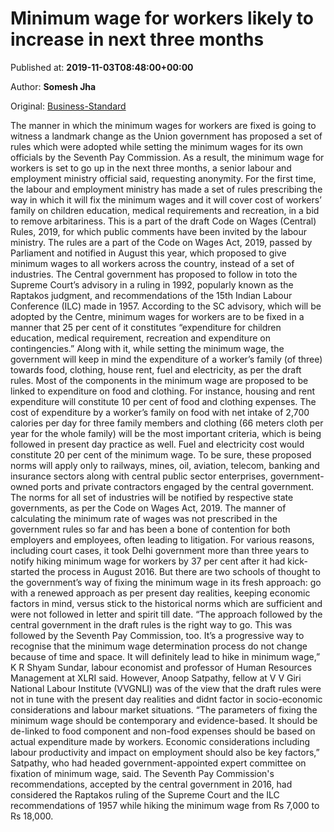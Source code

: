 
# Minimum wage for workers likely to increase in next three months

Published at: **2019-11-03T08:48:00+00:00**

Author: **Somesh Jha**

Original: [Business-Standard](https://www.business-standard.com/article/economy-policy/minimum-wage-for-workers-likely-to-increase-in-next-three-months-119110300309_1.html)

The manner in which the minimum wages for workers are fixed is going to witness a landmark change as the Union government has proposed a set of rules which were adopted while setting the minimum wages for its own officials by the Seventh Pay Commission.
As a result, the minimum wage for workers is set to go up in the next three months, a senior labour and employment ministry official said, requesting anonymity.
For the first time, the labour and employment ministry has made a set of rules prescribing the way in which it will fix the minimum wages and it will cover cost of workers’ family on children education, medical requirements and recreation, in a bid to remove arbitariness. This is a part of the draft Code on Wages (Central) Rules, 2019, for which public comments have been invited by the labour ministry.
The rules are a part of the Code on Wages Act, 2019, passed by Parliament and notified in August this year, which proposed to give minimum wages to all workers across the country, instead of a set of industries.
The Central government has proposed to follow in toto the Supreme Court’s advisory in a ruling in 1992, popularly known as the Raptakos judgment, and recommendations of the 15th Indian Labour Conference (ILC) made in 1957.
According to the SC advisory, which will be adopted by the Centre, minimum wages for workers are to be fixed in a manner that 25 per cent of it constitutes “expenditure for children education, medical requirement, recreation and expenditure on contingencies.”
Along with it, while setting the minimum wage, the government will keep in mind the expenditure of a worker’s family (of three) towards food, clothing, house rent, fuel and electricity, as per the draft rules.
Most of the components in the minimum wage are proposed to be linked to expenditure on food and clothing. For instance, housing and rent expenditure will constitute 10 per cent of food and clothing expenses. The cost of expenditure by a worker’s family on food with net intake of 2,700 calories per day for three family members and clothing (66 meters cloth per year for the whole family) will be the most important criteria, which is being followed in present day practice as well. Fuel and electricity cost would constitute 20 per cent of the minimum wage.
To be sure, these proposed norms will apply only to railways, mines, oil, aviation, telecom, banking and insurance sectors along with central public sector enterprises, government-owned ports and private contractors engaged by the central government. The norms for all set of industries will be notified by respective state governments, as per the Code on Wages Act, 2019.
The manner of calculating the minimum rate of wages was not prescribed in the government rules so far and has been a bone of contention for both employers and employees, often leading to litigation.
For various reasons, including court cases, it took Delhi government more than three years to notify hiking minimum wage for workers by 37 per cent after it had kick-started the process in August 2016.
But there are two schools of thought to the government’s way of fixing the minimum wage in its fresh approach: go with a renewed approach as per present day realities, keeping economic factors in mind, versus stick to the historical norms which are sufficient and were not followed in letter and spirit till date.
“The approach followed by the central government in the draft rules is the right way to go. This was followed by the Seventh Pay Commission, too. It’s a progressive way to recognise that the minimum wage determination process do not change because of time and space. It will definitely lead to hike in minimum wage,” K R Shyam Sundar, labour economist and professor of Human Resources Management at XLRI said.
However, Anoop Satpathy, fellow at V V Giri National Labour Institute (VVGNLI) was of the view that the draft rules were not in tune with the present day realities and didnt factor in socio-economic considerations and labour market situations.
“The parameters of fixing the minimum wage should be contemporary and evidence-based. It should be de-linked to food component and non-food expenses should be based on actual expenditure made by workers. Economic considerations including labour productivity and impact on employment should also be key factors,” Satpathy, who had headed government-appointed expert committee on fixation of minimum wage, said.
The Seventh Pay Commission's recommendations, accepted by the central government in 2016, had considered the Raptakos ruling of the Supreme Court and the ILC recommendations of 1957 while hiking the minimum wage from Rs 7,000 to Rs 18,000.
